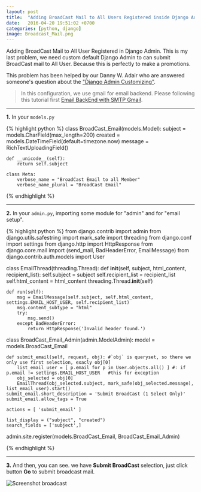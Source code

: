 ```yaml
---
layout: post
title:  "Adding BroadCast Mail to All Users Registered inside Django Admin"
date:   2016-04-20 19:51:02 +0700
categories: [python, django]
image: Broadcast_Mail.png
---
```


Adding BroadCast Mail to All User Registered in Django Admin. This is my last problem, we need custom default Django Admin to can submit BroadCast mail to All User. Because this is perfectly to make a promotions.

This problem has been helped by our Danny W. Adair who are answered someone's question about the ["Django Admin Customizing"](http://stackoverflow.com/a/5803941/3445802).

> In this configuration, we use gmail for email backend. Please following this tutorial first [Email BackEnd with SMTP Gmail](https://agusmakmun.github.io/python/django/2016/04/18/email-backend-with-smtp-gmail.html).

-----

**1.** In your `models.py`

{% highlight python %}
class BroadCast_Email(models.Model):
    subject = models.CharField(max_length=200)
    created = models.DateTimeField(default=timezone.now)
    message = RichTextUploadingField()

    def __unicode__(self):
        return self.subject

    class Meta:
        verbose_name = "BroadCast Email to all Member"
        verbose_name_plural = "BroadCast Email"

{% endhighlight %}

-----

**2.** In your `admin.py`, importing some module for "admin" and for "email setup".

{% highlight python %}
from django.contrib import admin
from django.utils.safestring import mark_safe
import threading
from django.conf import settings
from django.http import HttpResponse
from django.core.mail import (send_mail, BadHeaderError, EmailMessage)
from django.contrib.auth.models import User

class EmailThread(threading.Thread):
    def __init__(self, subject, html_content, recipient_list):
        self.subject = subject
        self.recipient_list = recipient_list
        self.html_content = html_content
        threading.Thread.__init__(self)

    def run(self):
        msg = EmailMessage(self.subject, self.html_content, settings.EMAIL_HOST_USER, self.recipient_list)
        msg.content_subtype = "html"
        try:
            msg.send()
        except BadHeaderError:
            return HttpResponse('Invalid header found.')

class BroadCast_Email_Admin(admin.ModelAdmin):
    model = models.BroadCast_Email

    def submit_email(self, request, obj): #`obj` is queryset, so there we only use first selection, exacly obj[0]
        list_email_user = [ p.email for p in User.objects.all() ] #: if p.email != settings.EMAIL_HOST_USER   #this for exception
        obj_selected = obj[0]
        EmailThread(obj_selected.subject, mark_safe(obj_selected.message), list_email_user).start()
    submit_email.short_description = 'Submit BroadCast (1 Select Only)'
    submit_email.allow_tags = True

    actions = [ 'submit_email' ]

    list_display = ("subject", "created")
    search_fields = ['subject',]

admin.site.register(models.BroadCast_Email, BroadCast_Email_Admin)

{% endhighlight %}

-----

**3.** And then, you can see. we have **Submit BroadCast** selection, just click button **Go** to submit broadcast mail.

![Screenshot broadcast](https://raw.githubusercontent.com/Arselena/Arselena.github.io/master/static/img/_posts/Broadcast_Mail.png  "Screenshot broadcast")
